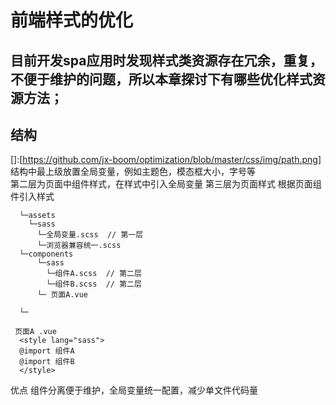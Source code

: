 # 前端样式的优化
## 目前开发spa应用时发现样式类资源存在冗余，重复，不便于维护的问题，所以本章探讨下有哪些优化样式资源方法；
 ## 结构   
  []:[https://github.com/jx-boom/optimization/blob/master/css/img/path.png]
   结构中最上级放置全局变量，例如主题色，模态框大小，字号等   
   第二层为页面中组件样式，在样式中引入全局变量
   第三层为页面样式 根据页面组件引入样式
 ~~~  
   └─assets 
     └─sass 
       └─全局变量.scss  // 第一层
       └─浏览器兼容统一.scss 
   └─components
       └─sass 
         └─组件A.scss  // 第二层
         └─组件B.scss  // 第二层
       └─ 页面A.vue
         
   └─       
~~~   

~~~ 
 页面A .vue   
  <style lang="sass">
  @import 组件A
  @import 组件B
  </style>
~~~
   优点 组件分离便于维护，全局变量统一配置，减少单文件代码量
 